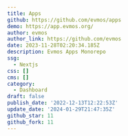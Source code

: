 ```yaml
---
title: Apps
github: https://github.com/evmos/apps
demo: https://app.evmos.org/
author: evmos
author_link: https://github.com/evmos
date: 2023-11-28T02:20:34.185Z
description: Evmos Apps Monorepo
ssg:
  - Nextjs
css: []
cms: []
category:
  - Dashboard
draft: false
publish_date: '2022-12-13T12:22:53Z'
update_date: '2024-01-29T21:47:35Z'
github_star: 11
github_fork: 11
---
```

